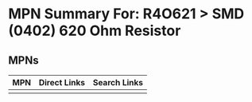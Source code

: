 



# MPN Summary For: R4O621 > SMD (0402) 620 Ohm Resistor

## MPNs
  

|MPN|Direct Links|Search Links|
| :--- | :--- | :--- |
||||
